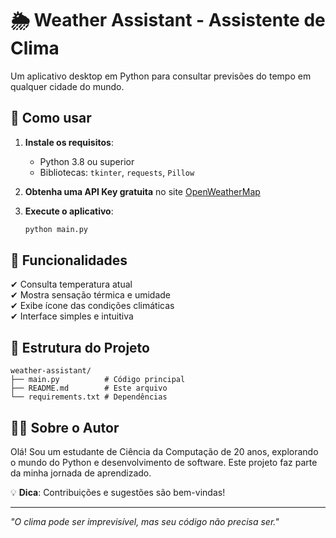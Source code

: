 # 🌦️ Weather Assistant - Assistente de Clima  

Um aplicativo desktop em Python para consultar previsões do tempo em qualquer cidade do mundo.  

## 🚀 Como usar  

1. **Instale os requisitos**:  
   - Python 3.8 ou superior  
   - Bibliotecas: `tkinter`, `requests`, `Pillow`  

2. **Obtenha uma API Key gratuita** no site [OpenWeatherMap](https://openweathermap.org/)  

3. **Execute o aplicativo**:  
   ```bash
   python main.py
   ```

## 🔧 Funcionalidades  

✔ Consulta temperatura atual  
✔ Mostra sensação térmica e umidade  
✔ Exibe ícone das condições climáticas  
✔ Interface simples e intuitiva  

## 📂 Estrutura do Projeto  

```
weather-assistant/
├── main.py          # Código principal
├── README.md        # Este arquivo
└── requirements.txt # Dependências
```

## 👨‍💻 Sobre o Autor  

Olá! Sou um estudante de Ciência da Computação de 20 anos, explorando o mundo do Python e desenvolvimento de software. Este projeto faz parte da minha jornada de aprendizado.  

💡 **Dica**: Contribuições e sugestões são bem-vindas!

---

*"O clima pode ser imprevisível, mas seu código não precisa ser."*
